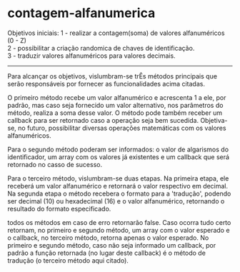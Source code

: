 # contagem-alfanumerica
Objetivos iniciais:
1 - realizar a contagem(soma) de valores alfanuméricos (0 - Z)
<br>
2 - possibilitar a criação randomica de chaves de identificação.
<br>
3 - traduzir valores alfanuméricos para valores decimais.

______________________________________________________________

Para alcançar os objetivos, vislumbram-se trÊs métodos principais que serão responsáveis por fornecer as funcionalidades acima citadas.

O primeiro método recebe um valor alfanumérico e acrescenta 1 a ele, por padrão, mas caso seja fornecido um valor alternativo, nos parâmetros do método, realiza a soma desse valor. O método pode também receber um callback para ser retornado caso a operação seja bem sucedida. Objetiva-se, no futuro, possibilitar diversas operações matemáticas com os valores alfanuméricos.

Para o segundo método poderam ser informados: o valor de algarismos do identificador, um array com os valores já existentes e um callback que será retornado no casso de sucesso.

Para o terceiro método, vislumbram-se duas etapas. Na primeira etapa, ele receberá um valor alfanumérico e retornará o valor respectivo em decimal. Na segunda etapa o método recebera o formato para a 'tradução', podendo ser decimal (10) ou hexadecimal (16) e o valor alfanumérico, retornando o resultado do formato especificado.

todos os métodos em caso de erro retornarão false. Caso ocorra tudo certo retornam, no primeiro e segundo método, um array com o valor esperado e o callback, no terceiro método, retorna apenas o valor esperado. No primeiro e segundo método, caso não seja informado um callback, por padrão a função retornada (no lugar deste callback) é o método de tradução (o terceiro método aqui citado).
